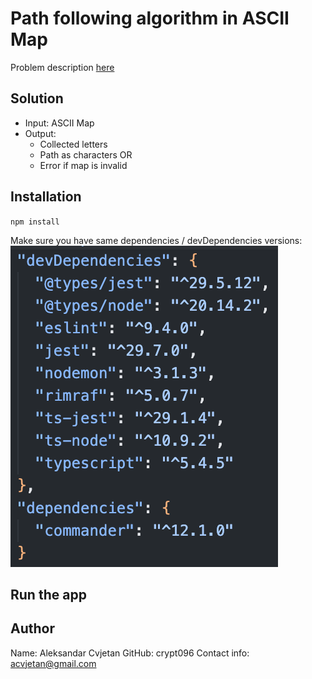 # Path following algorithm in ASCII Map

Problem description [here](https://github.com/softwaresauna/code-challenge)

## Solution

- Input: ASCII Map
- Output: 
  - Collected letters
  - Path as characters
  OR
  - Error if map is invalid

## Installation
`npm install`

Make sure you have same dependencies / devDependencies versions:
![screenshot](./assets/dependcies.png)

## Run the app


## Author

Name: Aleksandar Cvjetan
GitHub: crypt096
Contact info: acvjetan@gmail.com